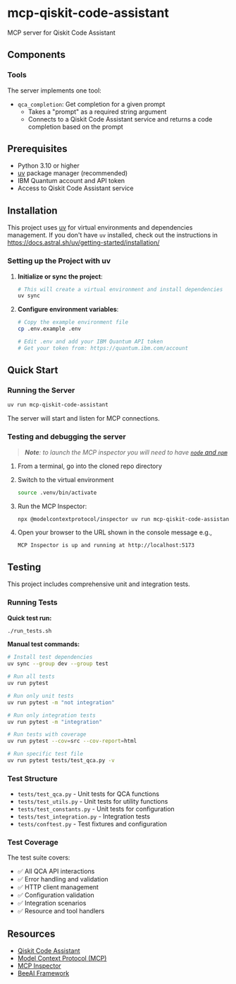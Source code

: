 # mcp-qiskit-code-assistant

MCP server for Qiskit Code Assistant


## Components


### Tools

The server implements one tool:
- `qca_completion`: Get completion for a given prompt
  - Takes a "prompt" as a required string argument
  - Connects to a Qiskit Code Assistant service and returns a code completion based on the prompt


## Prerequisites

- Python 3.10 or higher
- [uv](https://astral.sh/uv) package manager (recommended)
- IBM Quantum account and API token
- Access to Qiskit Code Assistant service

## Installation

This project uses [uv](https://astral.sh/uv) for virtual environments and dependencies management. If you don't have `uv` installed, check out the instructions in <https://docs.astral.sh/uv/getting-started/installation/>

### Setting up the Project with uv

1. **Initialize or sync the project**:
   ```bash
   # This will create a virtual environment and install dependencies
   uv sync
   ```

2. **Configure environment variables**:
   ```bash
   # Copy the example environment file
   cp .env.example .env
   
   # Edit .env and add your IBM Quantum API token
   # Get your token from: https://quantum.ibm.com/account
   ```

## Quick Start

### Running the Server

```bash
uv run mcp-qiskit-code-assistant
```

The server will start and listen for MCP connections.


### Testing and debugging the server

> _**Note**: to launch the MCP inspector you will need to have [`node` and `npm`](https://docs.npmjs.com/downloading-and-installing-node-js-and-npm)_

1. From a terminal, go into the cloned repo directory

1. Switch to the virtual environment

    ```sh
    source .venv/bin/activate
    ```

1. Run the MCP Inspector:

    ```sh
    npx @modelcontextprotocol/inspector uv run mcp-qiskit-code-assistant
    ```

1. Open your browser to the URL shown in the console message e.g.,

    ```
    MCP Inspector is up and running at http://localhost:5173
    ```

## Testing

This project includes comprehensive unit and integration tests.

### Running Tests

**Quick test run:**
```bash
./run_tests.sh
```

**Manual test commands:**
```bash
# Install test dependencies
uv sync --group dev --group test

# Run all tests
uv run pytest

# Run only unit tests
uv run pytest -m "not integration"

# Run only integration tests
uv run pytest -m "integration"

# Run tests with coverage
uv run pytest --cov=src --cov-report=html

# Run specific test file
uv run pytest tests/test_qca.py -v
```

### Test Structure

- `tests/test_qca.py` - Unit tests for QCA functions
- `tests/test_utils.py` - Unit tests for utility functions  
- `tests/test_constants.py` - Unit tests for configuration
- `tests/test_integration.py` - Integration tests
- `tests/conftest.py` - Test fixtures and configuration

### Test Coverage

The test suite covers:
- ✅ All QCA API interactions
- ✅ Error handling and validation
- ✅ HTTP client management
- ✅ Configuration validation
- ✅ Integration scenarios
- ✅ Resource and tool handlers

## Resources

- [Qiskit Code Assistant](https://docs.quantum.ibm.com/guides/qiskit-code-assistant)
- [Model Context Protocol (MCP)](https://modelcontextprotocol.io/introduction)
- [MCP Inspector](https://github.com/modelcontextprotocol/inspector)
- [BeeAI Framework](https://i-am-bee.github.io/beeai-framework/#/)
